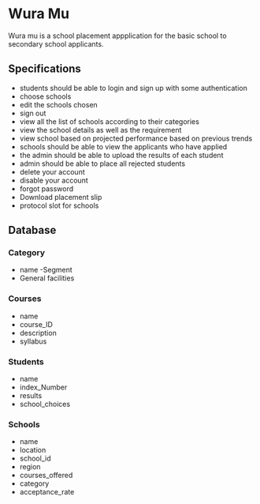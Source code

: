 # Wura Mu
Wura mu is a school placement appplication for the basic school to secondary school applicants.

## Specifications
- students should be able to login and sign up with some authentication 
- choose schools 
- edit the schools chosen 
- sign out 
- view all the list of schools according to their categories 
- view the school details as well as the requirement 
- view school based on projected performance based on previous trends
- schools should be able to view the applicants who have applied 
- the admin should be able to upload the results of each student 
- admin should be able to place all rejected students 
- delete your account 
- disable your account 
- forgot password 
- Download placement slip 
- protocol slot for schools 


## Database
### Category
- name
-Segment
- General facilities

### Courses
- name
- course_ID
- description
- syllabus

### Students
- name
- index_Number
- results
- school_choices

### Schools
- name
- location
- school_id
- region
- courses_offered
- category
- acceptance_rate